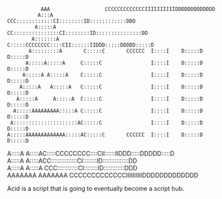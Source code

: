                                                                                 
                                                                                
               AAA                  CCCCCCCCCCCCCIIIIIIIIIIDDDDDDDDDDDDD        
              A:::A              CCC::::::::::::CI::::::::ID::::::::::::DDD     
             A:::::A           CC:::::::::::::::CI::::::::ID:::::::::::::::DD   
            A:::::::A         C:::::CCCCCCCC::::CII::::::IIDDD:::::DDDDD:::::D  
           A:::::::::A       C:::::C       CCCCCC  I::::I    D:::::D    D:::::D 
          A:::::A:::::A     C:::::C                I::::I    D:::::D     D:::::D
         A:::::A A:::::A    C:::::C                I::::I    D:::::D     D:::::D
        A:::::A   A:::::A   C:::::C                I::::I    D:::::D     D:::::D
       A:::::A     A:::::A  C:::::C                I::::I    D:::::D     D:::::D
      A:::::AAAAAAAAA:::::A C:::::C                I::::I    D:::::D     D:::::D
     A:::::::::::::::::::::AC:::::C                I::::I    D:::::D     D:::::D
    A:::::AAAAAAAAAAAAA:::::AC:::::C       CCCCCC  I::::I    D:::::D    D:::::D 
   A:::::A             A:::::AC:::::CCCCCCCC::::CII::::::IIDDD:::::DDDDD:::::D  
  A:::::A               A:::::ACC:::::::::::::::CI::::::::ID:::::::::::::::DD   
 A:::::A                 A:::::A CCC::::::::::::CI::::::::ID::::::::::::DDD     
AAAAAAA                   AAAAAAA   CCCCCCCCCCCCCIIIIIIIIIIDDDDDDDDDDDDD        
                                                                                
                                                                                
                                                                                
                                                                                
                                                                                
                                                                                
                                                                                
                                                                                
Acid is a script that is going to eventually become a script hub.
